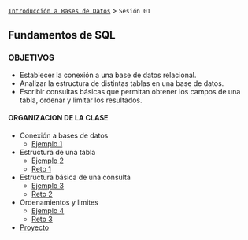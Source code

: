[`Introducción a Bases de Datos`](../Readme.md) > `Sesión 01`

## Fundamentos de SQL 

### OBJETIVOS 

- Establecer la conexión a una base de datos relacional.
- Analizar la estructura de distintas tablas en una base de datos.
- Escribir consultas básicas que permitan obtener los campos de una tabla, ordenar y limitar los resultados.

#### ORGANIZACION DE LA CLASE

- Conexión a bases de datos
	- [Ejemplo 1](Ejemplo-01)
- Estructura de una tabla
	- [Ejemplo 2](Ejemplo-02)
	- [Reto 1](Reto-01)
- Estructura básica de una consulta
	- [Ejemplo 3](Ejemplo-03)
	- [Reto 2](Reto-02)
- Ordenamientos y limites
	- [Ejemplo 4](Ejemplo-04)
	- [Reto 3](Reto-03)
- [Proyecto](Proyecto)	
